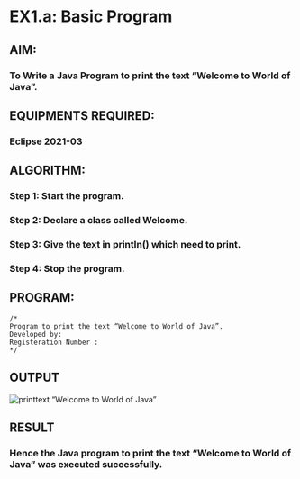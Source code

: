 # EX1.a: Basic Program

## AIM:

### To Write a Java Program to print the text “Welcome to World of Java”.

## EQUIPMENTS REQUIRED:

### Eclipse 2021-03

## ALGORITHM:

### Step 1: Start the program.

### Step 2: Declare a class called Welcome.

### Step 3: Give the text in println() which need to print.

### Step 4: Stop the program.

## PROGRAM:
```
/*
Program to print the text “Welcome to World of Java”.
Developed by:
Registeration Number :
*/
```

## OUTPUT
![printtext “Welcome to World of Java”](print.png)



## RESULT
### Hence the Java program to print the text “Welcome to World of Java” was executed successfully.
